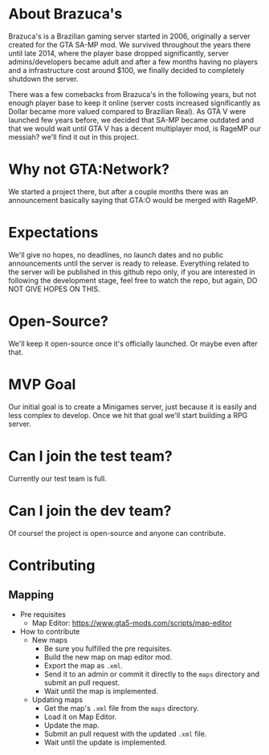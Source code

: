 # About Brazuca's
Brazuca's is a Brazilian gaming server started in 2006, originally a server created for the GTA SA-MP mod. We survived throughout the years there until late 2014, where the player base dropped significantly, server admins/developers became adult and after a few months having no players and a infrastructure cost around $100, we finally decided to completely shutdown the server.

There was a few comebacks from Brazuca's in the following years, but not enough player base to keep it online (server costs increased significantly as Dollar became more valued compared to Brazilian Real). As GTA V were launched few years before, we decided that SA-MP became outdated and that we would wait until GTA V has a decent multiplayer mod, is RageMP our messiah? we'll find it out in this project.

# Why not GTA:Network?
We started a project there, but after a couple months there was an announcement basically saying that GTA:O would be merged with RageMP.

# Expectations
We'll give no hopes, no deadlines, no launch dates and no public announcements until the server is ready to release. Everything related to the server will be published in this github repo only, if you are interested in following the development stage, feel free to watch the repo, but again, DO NOT GIVE HOPES ON THIS. 

# Open-Source?
We'll keep it open-source once it's officially launched. Or maybe even after that.

# MVP Goal
Our initial goal is to create a Minigames server, just because it is easily and less complex to develop. Once we hit that goal we'll start building a RPG server.

# Can I join the test team?
Currently our test team is full.

# Can I join the dev team?
Of course! the project is open-source and anyone can contribute.

# Contributing
## Mapping
* Pre requisites
    - Map Editor: https://www.gta5-mods.com/scripts/map-editor
* How to contribute
    - New maps
        - Be sure you fulfilled the pre requisites.
        - Build the new map on map editor mod.
        - Export the map as `.xml`.
        - Send it to an admin or commit it directly to the `maps` directory and submit an pull request.
        - Wait until the map is implemented.
    - Updating maps
        - Get the map's `.xml` file from the `maps` directory.
        - Load it on Map Editor.
        - Update the map.
        - Submit an pull request with the updated `.xml` file.
        - Wait until the update is implemented.     
